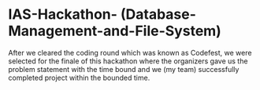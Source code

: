 # IAS-Hackathon- (Database-Management-and-File-System)
After we cleared the coding round which was known as Codefest, we were selected for the finale of this hackathon where the organizers gave us the problem statement with the time bound and we (my team) successfully completed project within the bounded time.
